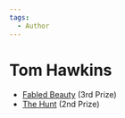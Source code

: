 ```yaml
---
tags:
  - Author
---
```


# Tom Hawkins

- [Fabled Beauty](./fabledbeauty.md) (3rd Prize)
- [The Hunt](./thehunt.md) (2nd Prize)
